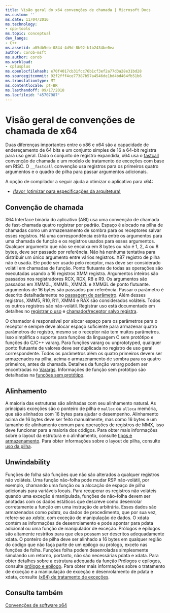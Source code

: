 ```yaml
---
title: Visão geral do x64 convenções de chamada | Microsoft Docs
ms.custom: ''
ms.date: 11/04/2016
ms.technology:
- cpp-tools
ms.topic: conceptual
dev_langs:
- C++
ms.assetid: a05db5eb-0844-4d9d-8b92-b1b2434be0ea
author: corob-msft
ms.author: corob
ms.workload:
- cplusplus
ms.openlocfilehash: e70f4017cb31fcc76b1cf3ef2a77d3a28e31bd28
ms.sourcegitcommit: 92f2fff4ce77387b57a4546de1bd4bd464fb51b6
ms.translationtype: MT
ms.contentlocale: pt-BR
ms.lasthandoff: 09/17/2018
ms.locfileid: "45707987"
---
```

# <a name="overview-of-x64-calling-conventions"></a>Visão geral de convenções de chamada de x64

Duas diferenças importantes entre o x86 e x64 são a capacidade de endereçamento de 64 bits e um conjunto simples de 16 a 64-bit registra para uso geral. Dado o conjunto de registro expandida, x64 usa o [fastcall](../cpp/fastcall.md) convenção de chamada e um modelo de tratamento de exceções com base em RISC. O `__fastcall` convenção usa registros para os primeiros quatro argumentos e o quadro de pilha para passar argumentos adicionais.

A opção de compilador a seguir ajuda a otimizar o aplicativo para x64:

- [/favor (otimizar para especificações da arquitetura)](../build/reference/favor-optimize-for-architecture-specifics.md)

## <a name="calling-convention"></a>Convenção de chamada

X64 Interface binária do aplicativo (ABI) usa uma convenção de chamada de fast-chamada quatro registrar por padrão. Espaço é alocado na pilha de chamadas como um armazenamento de sombra para os receptores salvar esses registros. Há uma correspondência estrita entre os argumentos para uma chamada de função e os registros usados para esses argumentos. Qualquer argumento que não se encaixa em 8 bytes ou não é 1, 2, 4 ou 8 bytes, deve ser passado por referência. Não há nenhuma tentativa para distribuir um único argumento entre vários registros. X87 registro de pilha não é usada. Ele pode ser usado pelo receptor, mas deve ser considerado volátil em chamadas de função. Ponto flutuante de todas as operações são executadas usando a 16 registros XMM registra. Argumentos inteiros são passados nos registradores RCX, RDX, R8 e R9. Os argumentos são passados em XMM0L, XMM1L, XMM2L e XMM3L de ponto flutuante. argumentos de 16 bytes são passados por referência. Passar o parâmetro é descrito detalhadamente no [passagem de parâmetro](../build/parameter-passing.md). Além desses registros, XMM5, R10, R11, XMM4 e RAX são considerados voláteis. Todos os outros registros são não-volátil. Registrar uso está documentado em detalhes no [registrar o uso](../build/register-usage.md) e [chamador/receptor salvo registra](../build/caller-callee-saved-registers.md).

O chamador é responsável por alocar espaço para os parâmetros para o receptor e sempre deve alocar espaço suficiente para armazenar quatro parâmetros de registro, mesmo se o receptor não tem muitos parâmetros. Isso simplifica o suporte para funções da linguagem C sem protótipo e funções do C/C++ vararg. Para funções vararg ou unprototyped, qualquer ponto flutuante de valores deve ser duplicada no registro de uso geral correspondente. Todos os parâmetros além os quatro primeiros devem ser armazenados na pilha, acima o armazenamento de sombra para os quatro primeiros, antes da chamada. Detalhes da função vararg podem ser encontradas no [Varargs](../build/varargs.md). Informações de função sem protótipo são detalhadas na [funções sem protótipo](../build/unprototyped-functions.md).

## <a name="alignment"></a>Alinhamento

A maioria das estruturas são alinhadas com seu alinhamento natural. As principais exceções são o ponteiro de pilha e `malloc` ou `alloca` memória, que são alinhados com 16 bytes para ajudar o desempenho. Alinhamento acima de 16 bytes deve ser feito manualmente, mas como 16 bytes é um tamanho de alinhamento comum para operações de registros de MMX, isso deve funcionar para a maioria dos códigos. Para obter mais informações sobre o layout da estrutura e o alinhamento, consulte [tipos e armazenamento](../build/types-and-storage.md). Para obter informações sobre o layout de pilha, consulte [uso da pilha](../build/stack-usage.md).

## <a name="unwindability"></a>Unwindability

Funções de folha são funções que não são alterados a qualquer registros não voláteis. Uma função não-folha pode mudar RSP não-volátil, por exemplo, chamando uma função ou a alocação de espaço de pilha adicionais para variáveis locais. Para recuperar os registros não voláteis quando uma exceção é manipulada, funções de não-folha devem ser anotadas com os dados estáticos que descreve como desenrolar corretamente a função em uma instrução de arbitrária. Esses dados são armazenados como *pdata*, ou dados de procedimento, que por sua vez, refere-se ao *xdata*, com exceção de manipulação de dados. O xdata contém as informações de desenrolamento e pode apontar para pdata adicional ou uma função de manipulador de exceção. Prólogos e epílogos são altamente restritos para que eles possam ser descritos adequadamente xdata. O ponteiro de pilha deve ser alinhado a 16 bytes em qualquer região do código que não faça parte de um epílogo ou prólogo, exceto nas funções de folha. Funções folha podem desenroladas simplesmente simulando um retorno, portanto, não são necessárias pdata e xdata. Para obter detalhes sobre a estrutura adequada da função Prólogos e epílogos, consulte [prólogo e epílogo](../build/prolog-and-epilog.md). Para obter mais informações sobre o tratamento de exceção e a manipulação de exceção e desenrolamento de pdata e xdata, consulte [(x64) de tratamento de exceções](../build/exception-handling-x64.md).

## <a name="see-also"></a>Consulte também

[Convenções de software x64](../build/x64-software-conventions.md)